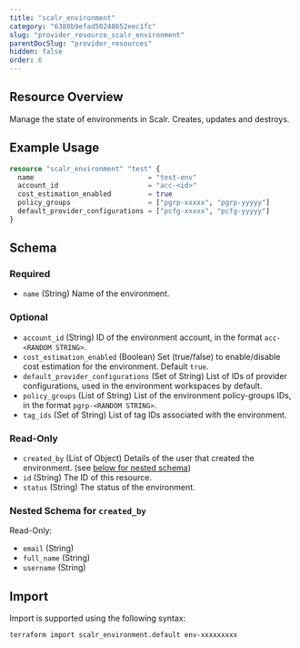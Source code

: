 ```yaml
---
title: "scalr_environment"
category: "6380b9efad50240652eec1fc"
slug: "provider_resource_scalr_environment"
parentDocSlug: "provider_resources"
hidden: false
order: 6
---
```

## Resource Overview

Manage the state of environments in Scalr. Creates, updates and destroys.

## Example Usage

```terraform
resource "scalr_environment" "test" {
  name                            = "test-env"
  account_id                      = "acc-<id>"
  cost_estimation_enabled         = true
  policy_groups                   = ["pgrp-xxxxx", "pgrp-yyyyy"]
  default_provider_configurations = ["pcfg-xxxxx", "pcfg-yyyyy"]
}
```

<!-- schema generated by tfplugindocs -->
## Schema

### Required

- `name` (String) Name of the environment.

### Optional

- `account_id` (String) ID of the environment account, in the format `acc-<RANDOM STRING>`.
- `cost_estimation_enabled` (Boolean) Set (true/false) to enable/disable cost estimation for the environment. Default `true`.
- `default_provider_configurations` (Set of String) List of IDs of provider configurations, used in the environment workspaces by default.
- `policy_groups` (List of String) List of the environment policy-groups IDs, in the format `pgrp-<RANDOM STRING>`.
- `tag_ids` (Set of String) List of tag IDs associated with the environment.

### Read-Only

- `created_by` (List of Object) Details of the user that created the environment. (see [below for nested schema](#nestedatt--created_by))
- `id` (String) The ID of this resource.
- `status` (String) The status of the environment.

<a id="nestedatt--created_by"></a>
### Nested Schema for `created_by`

Read-Only:

- `email` (String)
- `full_name` (String)
- `username` (String)

## Import

Import is supported using the following syntax:

```shell
terraform import scalr_environment.default env-xxxxxxxxx
```
